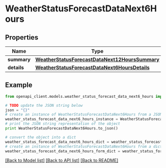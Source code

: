 # WeatherStatusForecastDataNext6Hours


## Properties
Name | Type | Description | Notes
------------ | ------------- | ------------- | -------------
**summary** | [**WeatherStatusForecastDataNext12HoursSummary**](WeatherStatusForecastDataNext12HoursSummary.md) |  | 
**details** | [**WeatherStatusForecastDataNext6HoursDetails**](WeatherStatusForecastDataNext6HoursDetails.md) |  | 

## Example

```python
from openapi_client.models.weather_status_forecast_data_next6_hours import WeatherStatusForecastDataNext6Hours

# TODO update the JSON string below
json = "{}"
# create an instance of WeatherStatusForecastDataNext6Hours from a JSON string
weather_status_forecast_data_next6_hours_instance = WeatherStatusForecastDataNext6Hours.from_json(json)
# print the JSON string representation of the object
print WeatherStatusForecastDataNext6Hours.to_json()

# convert the object into a dict
weather_status_forecast_data_next6_hours_dict = weather_status_forecast_data_next6_hours_instance.to_dict()
# create an instance of WeatherStatusForecastDataNext6Hours from a dict
weather_status_forecast_data_next6_hours_form_dict = weather_status_forecast_data_next6_hours.from_dict(weather_status_forecast_data_next6_hours_dict)
```
[[Back to Model list]](../README.md#documentation-for-models) [[Back to API list]](../README.md#documentation-for-api-endpoints) [[Back to README]](../README.md)



